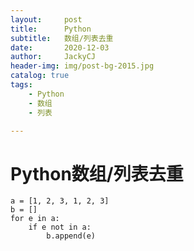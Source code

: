 ```yaml
---
layout:     post
title:      Python
subtitle:   数组/列表去重
date:       2020-12-03
author:     JackyCJ
header-img: img/post-bg-2015.jpg
catalog: true
tags:
    - Python
    - 数组
    - 列表

---
```


# Python数组/列表去重

```
a = [1, 2, 3, 1, 2, 3]
b = []
for e in a:
	if e not in a:
		b.append(e)

```